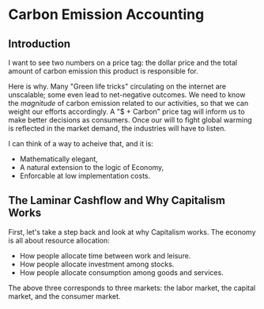 # Carbon Emission Accounting

## Introduction
I want to see two numbers on a price tag: the dollar price and the total amount of carbon emission this product is responsible for. 

Here is why. Many "Green life tricks" circulating on the internet are unscalable; some even lead to net-negative outcomes. We need to know the *magnitude* of carbon emission related to our activities, so that we can weight our efforts accordingly. A "$ + Carbon" price tag will inform us to make better decisions as consumers. Once our will to fight global warming is reflected in the market demand, the industries will have to listen. 

I can think of a way to acheive that, and it is:  
* Mathematically elegant, 
* A natural extension to the logic of Economy, 
* Enforcable at low implementation costs. 

## The Laminar Cashflow and Why Capitalism Works
First, let's take a step back and look at why Capitalism works. The economy is all about resource allocation:  
* How people allocate time between work and leisure. 
* How people allocate investment among stocks. 
* How people allocate consumption among goods and services. 

The above three corresponds to three markets: the labor market, the capital market, and the consumer market. 
